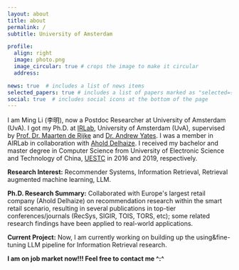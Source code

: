 ```yaml
---
layout: about
title: about
permalink: /
subtitle: University of Amsterdam

profile:
  align: right
  image: photo.png
  image_circular: true # crops the image to make it circular
  address: 

news: true  # includes a list of news items
selected_papers: true # includes a list of papers marked as "selected={true}"
social: true  # includes social icons at the bottom of the page
---
```


I am Ming Li (李明), now a Postdoc Researcher at University of Amsterdam (UvA). I got my Ph.D. at [IRLab](https://irlab.science.uva.nl/), University of Amsterdam (UvA), supervised by [Prof. Dr. Maarten de Rijke](https://staff.fnwi.uva.nl/m.derijke/) and [Dr. Andrew Yates](https://andrewyates.net/). I was a member in AIRLab in collaboration with [Ahold Delhaize](https://www.aholddelhaize.com/about/research-development/). I received my bachelor and master degree in Computer Science from University of Electronic Science and Technology of China, [UESTC](https://en.wikipedia.org/wiki/University_of_Electronic_Science_and_Technology_of_China) in 2016 and 2019, respectively.

**Research Interest:** Recommender Systems, Information Retrieval, Retrieval augmented machine learning, LLM.

**Ph.D. Research Summary:** Collaborated with Europe's largest retail company (Ahold Delhaize) on recommendation research within the smart retail scenario, resulting in several publications in top-tier conferences/journals (RecSys, SIGIR, TOIS, TORS, etc); some related research findings have been applied to real-world applications.

**Current Project:** Now, I am currently working on building up the using\&fine-tuning LLM pipeline for Information Retrieval research. 

**I am on job market now!!! Feel free to contact me ^:^**

<!-- **Previous research topics:** generative adversarial network, human activity recoginition, automl powered automated negotiation and etc. -->